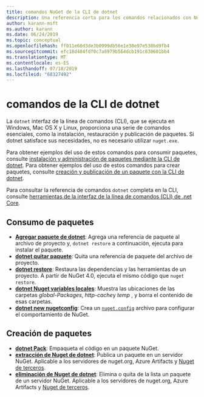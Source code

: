 ```yaml
---
title: comandos NuGet de la CLI de dotnet
description: Una referencia corta para los comandos relacionados con NuGet mediante la interfaz de la línea de comandos de dotnet.
author: karann-msft
ms.author: karann
ms.date: 06/24/2019
ms.topic: conceptual
ms.openlocfilehash: ff011e60d3de3b0999db56e1e30e97e538bd9fb4
ms.sourcegitcommit: efc18d484fdf0c7a8979b564dcb191c030601bb4
ms.translationtype: MT
ms.contentlocale: es-ES
ms.lasthandoff: 07/18/2019
ms.locfileid: "68327492"
---
```

# <a name="dotnet-cli-commands"></a>comandos de la CLI de dotnet

La `dotnet` interfaz de la línea de comandos (CLI), que se ejecuta en Windows, Mac OS X y Linux, proporciona una serie de comandos esenciales, como la instalación, restauración y publicación de paquetes. Si dotnet satisface sus necesidades, no es necesario utilizar `nuget.exe`.

Para obtener ejemplos del uso de estos comandos para consumir paquetes, consulte [instalación y administración de paquetes mediante la CLI de dotnet](../consume-packages/install-use-packages-dotnet-cli.md). Para obtener ejemplos del uso de estos comandos para crear paquetes, consulte [creación y publicación de un paquete con la CLI de dotnet](../quickstart/create-and-publish-a-package-using-the-dotnet-cli.md).

Para consultar la referencia de comandos `dotnet` completa en la CLI, consulte [herramientas de la interfaz de la línea de comandos (CLI) de .net Core](/dotnet/core/tools/?tabs=netcore2x).

## <a name="package-consumption"></a>Consumo de paquetes

- [**Agregar paquete de dotnet**](/dotnet/core/tools/dotnet-add-package): Agrega una referencia de paquete al archivo de proyecto y, `dotnet restore` a continuación, ejecuta para instalar el paquete.
- [**dotnet quitar paquete**](/dotnet/core/tools/dotnet-remove-package): Quita una referencia de paquete del archivo de proyecto.
- [**dotnet restore**](/dotnet/core/tools/dotnet-restore?tabs=netcore2x): Restaura las dependencias y las herramientas de un proyecto. A partir de NuGet 4.0, ejecuta el mismo código que `nuget restore`.
- [**dotnet Nuget variables locales**](/dotnet/core/tools/dotnet-nuget-locals): Muestra las ubicaciones de las carpetas *global-Packages*, *http-cache*y *temp* , y borra el contenido de esas carpetas.
- [**dotnet new nugetconfig**](/dotnet/core/tools/dotnet-new): Crea un [`nuget.config`](../reference/nuget-config-file.md) archivo para configurar el comportamiento de NuGet.

## <a name="package-creation"></a>Creación de paquetes

- [**dotnet Pack**](/dotnet/core/tools/dotnet-pack?tabs=netcore2x): Empaqueta el código en un paquete NuGet.
- [**extracción de Nuget de dotnet**](/dotnet/core/tools/dotnet-nuget-push): Publica un paquete en un servidor NuGet. Aplicable a los servidores de nuget.org, Azure Artifacts y [Nuget de terceros](../hosting-packages/overview.md).
- [**eliminación de Nuget de dotnet**](/dotnet/core/tools/dotnet-nuget-delete): Elimina o quita de la lista un paquete de un servidor NuGet. Aplicable a los servidores de nuget.org, Azure Artifacts y [Nuget de terceros](../hosting-packages/overview.md).
